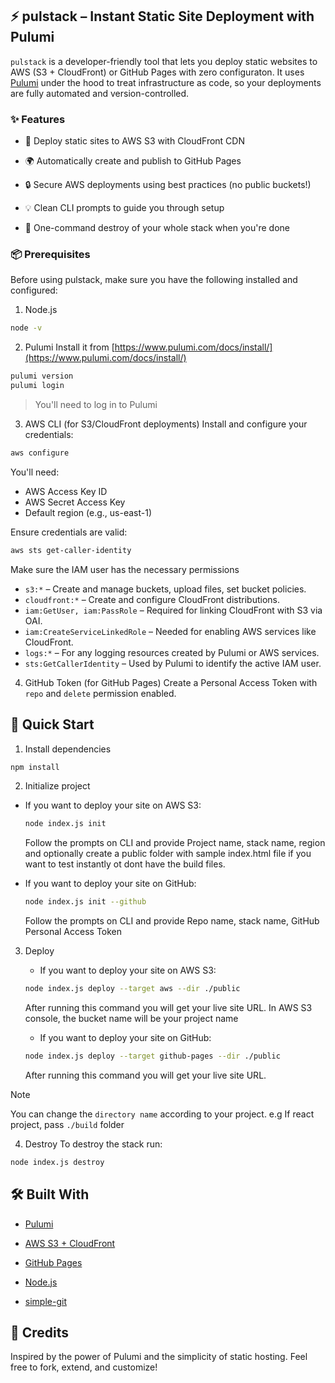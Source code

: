 ## ⚡ pulstack – Instant Static Site Deployment with Pulumi

`pulstack` is a developer-friendly tool that lets you deploy static websites to AWS (S3 + CloudFront) or GitHub Pages with zero configuraton. It uses [Pulumi](https://www.pulumi.com/) under the hood to treat infrastructure as code, so your deployments are fully automated and version-controlled.

### ✨ Features

- 🚀 Deploy static sites to AWS S3 with CloudFront CDN

- 🌍 Automatically create and publish to GitHub Pages

- 🔒 Secure AWS deployments using best practices (no public buckets!)

- 💡 Clean CLI prompts to guide you through setup

- 🧨 One-command destroy of your whole stack when you're done

### 📦 Prerequisites
Before using pulstack, make sure you have the following installed and configured:
1.  Node.js
   ```bash
   node -v
   ```
2. Pulumi
Install it from [https://www.pulumi.com/docs/install/](https://www.pulumi.com/docs/install/)

```bash
pulumi version
pulumi login
```
> You'll need to log in to Pulumi

3. AWS CLI (for S3/CloudFront deployments)
Install and configure your credentials:
```bash
aws configure
```

You'll need:

- AWS Access Key ID
- AWS Secret Access Key
- Default region (e.g., us-east-1)

Ensure credentials are valid:
```bash
aws sts get-caller-identity
```

Make sure the IAM user has the necessary permissions

- `s3:*` – Create and manage buckets, upload files, set bucket policies.
- `cloudfront:*` – Create and configure CloudFront distributions.
- `iam:GetUser, iam:PassRole` – Required for linking CloudFront with S3 via OAI.
- `iam:CreateServiceLinkedRole` – Needed for enabling AWS services like CloudFront.
- `logs:*` – For any logging resources created by Pulumi or AWS services.
- `sts:GetCallerIdentity` – Used by Pulumi to identify the active IAM user.

4. GitHub Token (for GitHub Pages)
Create a Personal Access Token with `repo` and `delete` permission enabled.

## 🚀 Quick Start

1. Install dependencies
```bash
npm install
```

2. Initialize project

- If you want to deploy your site on AWS S3:
  ```bash
  node index.js init
  ```
  Follow the prompts on CLI and provide Project name, stack name, region and optionally create a public folder with sample index.html file if you want to test instantly ot dont have the build files.

- If you want to deploy your site on GitHub:
  ```bash
  node index.js init --github
  ```
  Follow the prompts on CLI and provide Repo name, stack name, GitHub Personal Access Token

3. Deploy

   - If you want to deploy your site on AWS S3:
    ```bash
    node index.js deploy --target aws --dir ./public
    ```
    After running this command you will get your live site URL.
    In AWS S3 console, the bucket name will be your project name

    - If you want to deploy your site on GitHub:
    ```bash
    node index.js deploy --target github-pages --dir ./public
    ```
    After running this command you will get your live site URL.
> [!NOTE]
> You can change the `directory name` according to your project. e.g If react project, pass `./build` folder

4. Destroy
To destroy the stack run:
```bash
node index.js destroy
```

## 🛠 Built With
- [Pulumi](https://www.pulumi.com/)

- [AWS S3 + CloudFront](https://aws.amazon.com/)

- [GitHub Pages](https://pages.github.com/)

- [Node.js](https://nodejs.org/en)

- [simple-git](https://www.npmjs.com/package/simple-git)


## 🙌 Credits
Inspired by the power of Pulumi and the simplicity of static hosting.
Feel free to fork, extend, and customize!
    
